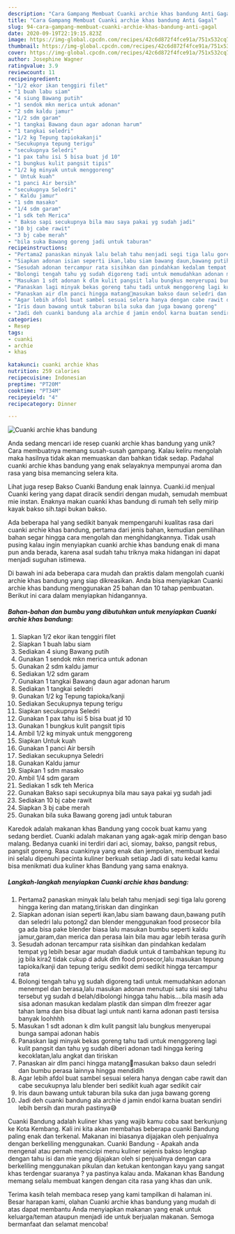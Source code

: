 ```yaml
---
description: "Cara Gampang Membuat Cuanki archie khas bandung Anti Gagal"
title: "Cara Gampang Membuat Cuanki archie khas bandung Anti Gagal"
slug: 94-cara-gampang-membuat-cuanki-archie-khas-bandung-anti-gagal
date: 2020-09-19T22:19:15.823Z
image: https://img-global.cpcdn.com/recipes/42c6d872f4fce91a/751x532cq70/cuanki-archie-khas-bandung-foto-resep-utama.jpg
thumbnail: https://img-global.cpcdn.com/recipes/42c6d872f4fce91a/751x532cq70/cuanki-archie-khas-bandung-foto-resep-utama.jpg
cover: https://img-global.cpcdn.com/recipes/42c6d872f4fce91a/751x532cq70/cuanki-archie-khas-bandung-foto-resep-utama.jpg
author: Josephine Wagner
ratingvalue: 3.9
reviewcount: 11
recipeingredient:
- "1/2 ekor ikan tenggiri filet"
- "1 buah labu siam"
- "4 siung Bawang putih"
- "1 sendok mkn merica untuk adonan"
- "2 sdm kaldu jamur"
- "1/2 sdm garam"
- "1 tangkai Bawang daun agar adonan harum"
- "1 tangkai seledri"
- "1/2 kg Tepung tapiokakanji"
- "Secukupnya tepung terigu"
- "secukupnya Seledri"
- "1 pax tahu isi 5 bisa buat jd 10"
- "1 bungkus kulit pangsit tipis"
- "1/2 kg minyak untuk menggoreng"
- " Untuk kuah"
- "1 panci Air bersih"
- "secukupnya Seledri"
- " Kaldu jamur"
- "1 sdm masako"
- "1/4 sdm garam"
- "1 sdk teh Merica"
- " Bakso sapi secukupnya bila mau saya pakai yg sudah jadi"
- "10 bj cabe rawit"
- "3 bj cabe merah"
- "bila suka Bawang goreng jadi untuk taburan"
recipeinstructions:
- "Pertama2 panaskan minyak lalu belah tahu menjadi segi tiga lalu goreng hingga kering dan matang,tiriskan dan dinginkan"
- "Siapkan adonan isian seperti ikan,labu siam bawang daun,bawang putih dan seledri lalu potong2 dan blender menggunakan food prosecor bila ga ada bisa pake blender biasa lalu masukan bumbu seperti kaldu jamur,garam,dan merica dan perasa lain bila mau agar lebih terasa gurih"
- "Sesudah adonan tercampur rata sisihkan dan pindahkan kedalam tempat yg lebih besar agar mudah diaduk untuk d tambahkan tepung itu jg bila kira2 tidak cukup d aduk dlm food prosecor,lalu masukan tepung tapioka/kanji dan tepung terigu sedikit demi sedikit hingga tercampur rata"
- "Bolongi tengah tahu yg sudah digoreng tadi untuk memudahkan adonan menempel dan berasa,lalu masukan adonan menutupi satu sisi segi tahu tersebut yg sudah d belah/dibolongi hingga tahu habis....bila masih ada sisa adonan masukan kedalam plastik dan simpan dlm freezer agar tahan lama dan bisa dibuat lagi untuk nanti karna adonan pasti tersisa banyak loohhhh"
- "Masukan 1 sdt adonan k dlm kulit pangsit lalu bungkus menyerupai bunga sampai adonan habis"
- "Panaskan lagi minyak bekas goreng tahu tadi untuk menggoreng lagi kulit pangsit dan tahu yg sudah diberi adonan tadi hingga kering kecoklatan,lalu angkat dan tiriskan"
- "Panaskan air dlm panci hingga matang🤗masukan bakso daun seledri dan bumbu perasa lainnya hingga mendidih"
- "Agar lebih afdol buat sambel sesuai selera hanya dengan cabe rawit dan cabe secukupnya lalu blender beri sedikit kuah agar sedikit cair"
- "Iris daun bawang untuk taburan bila suka dan juga bawang goreng"
- "Jadi deh cuanki bandung ala archie d jamin endol karna buatan sendiri lebih bersih dan murah pastinya😅"
categories:
- Resep
tags:
- cuanki
- archie
- khas

katakunci: cuanki archie khas 
nutrition: 259 calories
recipecuisine: Indonesian
preptime: "PT20M"
cooktime: "PT34M"
recipeyield: "4"
recipecategory: Dinner

---
```



![Cuanki archie khas bandung](https://img-global.cpcdn.com/recipes/42c6d872f4fce91a/751x532cq70/cuanki-archie-khas-bandung-foto-resep-utama.jpg)

Anda sedang mencari ide resep cuanki archie khas bandung yang unik? Cara membuatnya memang susah-susah gampang. Kalau keliru mengolah maka hasilnya tidak akan memuaskan dan bahkan tidak sedap. Padahal cuanki archie khas bandung yang enak selayaknya mempunyai aroma dan rasa yang bisa memancing selera kita.

Lihat juga resep Bakso Cuanki Bandung enak lainnya. Cuanki.id menjual Cuanki kering yang dapat diracik sendiri dengan mudah, semudah membuat mie instan. Enaknya makan cuanki khas bandung di rumah teh selly mirip kayak bakso sih.tapi bukan bakso.

Ada beberapa hal yang sedikit banyak mempengaruhi kualitas rasa dari cuanki archie khas bandung, pertama dari jenis bahan, kemudian pemilihan bahan segar hingga cara mengolah dan menghidangkannya. Tidak usah pusing kalau ingin menyiapkan cuanki archie khas bandung enak di mana pun anda berada, karena asal sudah tahu triknya maka hidangan ini dapat menjadi suguhan istimewa.


Di bawah ini ada beberapa cara mudah dan praktis dalam mengolah cuanki archie khas bandung yang siap dikreasikan. Anda bisa menyiapkan Cuanki archie khas bandung menggunakan 25 bahan dan 10 tahap pembuatan. Berikut ini cara dalam menyiapkan hidangannya.

<!--inarticleads1-->

##### Bahan-bahan dan bumbu yang dibutuhkan untuk menyiapkan Cuanki archie khas bandung:

1. Siapkan 1/2 ekor ikan tenggiri filet
1. Siapkan 1 buah labu siam
1. Sediakan 4 siung Bawang putih
1. Gunakan 1 sendok mkn merica untuk adonan
1. Gunakan 2 sdm kaldu jamur
1. Sediakan 1/2 sdm garam
1. Gunakan 1 tangkai Bawang daun agar adonan harum
1. Sediakan 1 tangkai seledri
1. Gunakan 1/2 kg Tepung tapioka/kanji
1. Sediakan Secukupnya tepung terigu
1. Siapkan secukupnya Seledri
1. Gunakan 1 pax tahu isi 5 bisa buat jd 10
1. Gunakan 1 bungkus kulit pangsit tipis
1. Ambil 1/2 kg minyak untuk menggoreng
1. Siapkan  Untuk kuah
1. Gunakan 1 panci Air bersih
1. Sediakan secukupnya Seledri
1. Gunakan  Kaldu jamur
1. Siapkan 1 sdm masako
1. Ambil 1/4 sdm garam
1. Sediakan 1 sdk teh Merica
1. Gunakan  Bakso sapi secukupnya bila mau saya pakai yg sudah jadi
1. Sediakan 10 bj cabe rawit
1. Siapkan 3 bj cabe merah
1. Gunakan bila suka Bawang goreng jadi untuk taburan


Karedok adalah makanan khas Bandung yang cocok buat kamu yang sedang berdiet. Cuanki adalah makanan yang agak-agak mirip dengan baso malang. Bedanya cuanki ini terdiri dari aci, siomay, bakso, pangsit rebus, pangsit goreng. Rasa cuankinya yang enak dan jempolan, membuat kedai ini selalu dipenuhi pecinta kuliner berkuah setiap Jadi di satu kedai kamu bisa menikmati dua kuliner khas Bandung yang sama enaknya. 

<!--inarticleads2-->

##### Langkah-langkah menyiapkan Cuanki archie khas bandung:

1. Pertama2 panaskan minyak lalu belah tahu menjadi segi tiga lalu goreng hingga kering dan matang,tiriskan dan dinginkan
1. Siapkan adonan isian seperti ikan,labu siam bawang daun,bawang putih dan seledri lalu potong2 dan blender menggunakan food prosecor bila ga ada bisa pake blender biasa lalu masukan bumbu seperti kaldu jamur,garam,dan merica dan perasa lain bila mau agar lebih terasa gurih
1. Sesudah adonan tercampur rata sisihkan dan pindahkan kedalam tempat yg lebih besar agar mudah diaduk untuk d tambahkan tepung itu jg bila kira2 tidak cukup d aduk dlm food prosecor,lalu masukan tepung tapioka/kanji dan tepung terigu sedikit demi sedikit hingga tercampur rata
1. Bolongi tengah tahu yg sudah digoreng tadi untuk memudahkan adonan menempel dan berasa,lalu masukan adonan menutupi satu sisi segi tahu tersebut yg sudah d belah/dibolongi hingga tahu habis....bila masih ada sisa adonan masukan kedalam plastik dan simpan dlm freezer agar tahan lama dan bisa dibuat lagi untuk nanti karna adonan pasti tersisa banyak loohhhh
1. Masukan 1 sdt adonan k dlm kulit pangsit lalu bungkus menyerupai bunga sampai adonan habis
1. Panaskan lagi minyak bekas goreng tahu tadi untuk menggoreng lagi kulit pangsit dan tahu yg sudah diberi adonan tadi hingga kering kecoklatan,lalu angkat dan tiriskan
1. Panaskan air dlm panci hingga matang🤗masukan bakso daun seledri dan bumbu perasa lainnya hingga mendidih
1. Agar lebih afdol buat sambel sesuai selera hanya dengan cabe rawit dan cabe secukupnya lalu blender beri sedikit kuah agar sedikit cair
1. Iris daun bawang untuk taburan bila suka dan juga bawang goreng
1. Jadi deh cuanki bandung ala archie d jamin endol karna buatan sendiri lebih bersih dan murah pastinya😅


Cuanki Bandung adalah kuliner khas yang wajib kamu coba saat berkunjung ke Kota Kembang. Kali ini kita akan membahas beberapa cuanki Bandung paling enak dan terkenal. Makanan ini biasanya dijajakan oleh penjualnya dengan berkeliling menggunakan. Cuanki Bandung - Apakah anda mengenal atau pernah mencicipi menu kuliner sejenis bakso lengkap dengan tahu isi dan mie yang dijajakan oleh si penjualnya dengan cara berkeliling menggunakan pikulan dan ketukan kentongan kayu yang sangat khas terdengar suaranya ? ya pastinya kalau anda. Makanan khas Bandung memang selalu membuat kangen dengan cita rasa yang khas dan unik. 

Terima kasih telah membaca resep yang kami tampilkan di halaman ini. Besar harapan kami, olahan Cuanki archie khas bandung yang mudah di atas dapat membantu Anda menyiapkan makanan yang enak untuk keluarga/teman ataupun menjadi ide untuk berjualan makanan. Semoga bermanfaat dan selamat mencoba!
